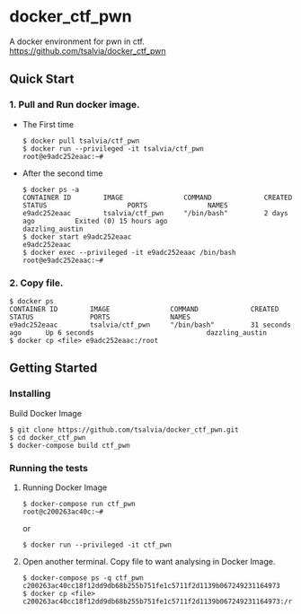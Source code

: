 # docker_ctf_pwn

A docker environment for pwn in ctf.  
https://github.com/tsalvia/docker_ctf_pwn

## Quick Start

### 1. Pull and Run docker image.

- The First time

   ```bash:
   $ docker pull tsalvia/ctf_pwn
   $ docker run --privileged -it tsalvia/ctf_pwn
   root@e9adc252eaac:~#
   ```

- After the second time

  ```bash:
  $ docker ps -a
  CONTAINER ID        IMAGE               COMMAND             CREATED             STATUS                    PORTS               NAMES
  e9adc252eaac        tsalvia/ctf_pwn     "/bin/bash"         2 days ago          Exited (0) 15 hours ago                       dazzling_austin
  $ docker start e9adc252eaac
  e9adc252eaac
  $ docker exec --privileged -it e9adc252eaac /bin/bash
  root@e9adc252eaac:~#
  ```

### 2. Copy file.

```bash:
$ docker ps
CONTAINER ID        IMAGE               COMMAND             CREATED             STATUS              PORTS               NAMES
e9adc252eaac        tsalvia/ctf_pwn     "/bin/bash"         31 seconds ago      Up 6 seconds                            dazzling_austin
$ docker cp <file> e9adc252eaac:/root
```

## Getting Started

### Installing

Build Docker Image

```bash:
$ git clone https://github.com/tsalvia/docker_ctf_pwn.git
$ cd docker_ctf_pwn
$ docker-compose build ctf_pwn
```

### Running the tests

1. Running Docker Image

   ```bash:
   $ docker-compose run ctf_pwn
   root@c200263ac40c:~# 
   ```
   
   or
   
   ```bash:
   $ docker run --privileged -it ctf_pwn
   ```

1. Open another terminal. Copy file to want analysing in Docker Image.

   ```bash:
   $ docker-compose ps -q ctf_pwn
   c200263ac40cc18f12dd9db68b255b751fe1c5711f2d1139b067249231164973
   $ docker cp <file> c200263ac40cc18f12dd9db68b255b751fe1c5711f2d1139b067249231164973:/root
   ```
